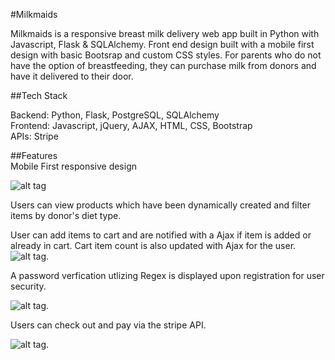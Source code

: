 #Milkmaids

Milkmaids is a responsive breast milk delivery web app built in Python with Javascript, Flask & SQLAlchemy. Front end design built with a mobile first design with basic Bootsrap and custom CSS styles.
For parents who do not have the option of breastfeeding, they can purchase milk from donors and have it delivered to their door.

##Tech Stack

Backend: Python, Flask, PostgreSQL, SQLAlchemy  
Frontend: Javascript, jQuery, AJAX, HTML, CSS, Bootstrap  
APIs: Stripe  

##Features  
Mobile First responsive design  

![alt tag](https://user-images.githubusercontent.com/11779887/31973843-f421d4aa-b8dc-11e7-87b3-ae87ea54e546.png)  

Users can view products which have been dynamically created and filter items by donor's diet type.  

User can add items to cart and are notified with a Ajax  if item is added or already in cart. Cart item count is also updated with Ajax for the user.  
![alt tag](https://user-images.githubusercontent.com/11779887/31973867-128d928a-b8dd-11e7-8976-56a35ee709c5.png).  

A password verfication utlizing Regex is displayed upon registration for user security.  

![alt tag](https://user-images.githubusercontent.com/11779887/31973728-63ac2150-b8dc-11e7-9d69-df4a67262c7a.png).  

Users can check out and pay via the stripe API.  

![alt tag](https://user-images.githubusercontent.com/11779887/31973756-83e150f8-b8dc-11e7-9b8a-e8fd9a2d1690.png).  